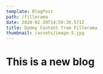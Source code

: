 ```yaml
---
template: BlogPost
path: /fillerama
date: 2020-02-20T14:59:36.571Z
title: Dummy Content from Fillerama
thumbnail: /assets/image-5.jpg
---
```

# This is a new blog
